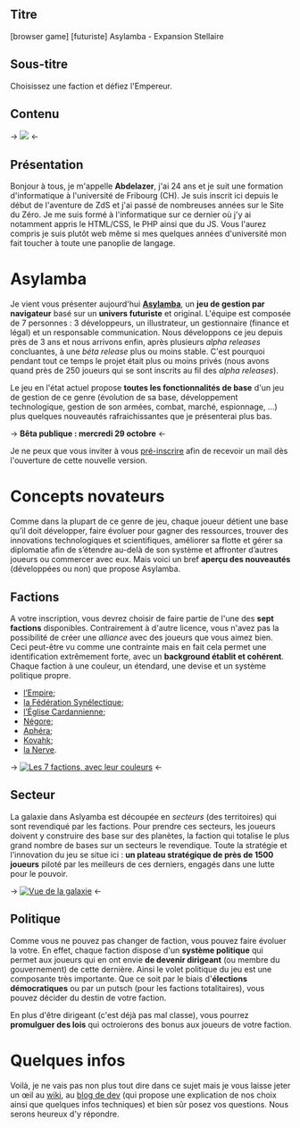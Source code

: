Titre
-----

[browser game] [futuriste] Asylamba - Expansion Stellaire

Sous-titre
----------

Choisissez une faction et défiez l'Empereur.

Contenu
-------

-> ![](http://asylamba.com/public/media/files/sources/asylamba.png) <-

## Présentation

Bonjour à tous, je m'appelle **Abdelazer**, j'ai 24 ans et je suit une formation d'informatique à l'université de Fribourg (CH). Je suis inscrit ici depuis le début de l'aventure de ZdS et j'ai passé de nombreuses années sur le Site du Zéro. Je me suis formé à l'informatique sur ce dernier où j'y ai notamment appris le HTML/CSS, le PHP ainsi que du JS. Vous l'aurez compris je suis plutôt web même si mes quelques années d'université mon fait toucher à toute une panoplie de langage.


# Asylamba

Je vient vous présenter aujourd'hui **[Asylamba](http://asylamba.com/#jeu)**, un **jeu de gestion par navigateur** basé sur un **univers futuriste** et original. L'équipe est composée de 7 personnes : 3 développeurs, un illustrateur, un gestionnaire (finance et légal) et un responsable communication. Nous développons ce jeu depuis près de 3 ans et nous arrivons enfin, après plusieurs *alpha releases* concluantes, à une *béta release* plus ou moins stable. C'est pourquoi pendant tout ce temps le projet était plus ou moins privés (nous avons quand près de 250 joueurs qui se sont inscrits au fil des *alpha releases*).

Le jeu en l'état actuel propose **toutes les fonctionnalités de base** d'un jeu de gestion de ce genre (évolution de sa base, développement technologique, gestion de son armées, combat, marché, espionnage, ...) plus quelques nouveautés rafraichissantes que je présenterai plus bas.

-> **Bêta publique : mercredi 29 octobre** <-

Je ne peux que vous inviter à vous [pré-inscrire](http://asylamba.com/) afin de recevoir un mail dès l'ouverture de cette nouvelle version.


# Concepts novateurs

Comme dans la plupart de ce genre de jeu, chaque joueur détient une base qu’il doit développer, faire évoluer pour gagner des ressources, trouver des innovations technologiques et scientifiques, améliorer sa flotte et gérer sa diplomatie afin de s’étendre au-delà de son système et affronter d’autres joueurs ou commercer avec eux. Mais voici un bref **aperçu des nouveautés** (développées ou non) que propose Asylamba.

## Factions

A votre inscription, vous devrez choisir de faire partie de l'une des **sept factions** disponibles. Contrairement à d'autre licence, vous n'avez pas la possibilité de créer une *alliance* avec des joueurs que vous aimez bien. Ceci peut-être vu comme une contrainte mais en fait cela permet une identification extrêmement forte, avec un **background établit et cohérent**. Chaque faction à une couleur, un étendard, une devise et un système politique propre.

- [l’Empire](http://asylamba.com/wiki/page-3/ordre-imperial);
- [la Fédération Synélectique](http://asylamba.com/wiki/page-9/marche-de-synelle);
- [l’Église Cardannienne](http://asylamba.com/wiki/page-6/marche-de-cardan);
- [Négore](http://asylamba.com/wiki/page-5/province-de-negora);
- [Aphéra](http://asylamba.com/wiki/page-8/province-d-aphera);
- [Kovahk](http://asylamba.com/wiki/page-4/province-de-kovahk);
- [la Nerve](http://asylamba.com/wiki/page-7/province-de-nerve).

-> [![Les 7 factions, avec leur couleurs](http://asylamba.com/public/media/files/sources/all.jpg)](http://asylamba.com) <-

## Secteur

La galaxie dans Aslyamba est découpée en *secteurs* (des territoires) qui sont revendiqué par les factions. Pour prendre ces secteurs, les joueurs doivent y construire des base sur des planètes, la faction qui totalise le plus grand nombre de bases sur un secteurs le revendique. Toute la stratégie et l'innovation du jeu se situe ici : **un plateau stratégique de près de 1500 joueurs** piloté par les meilleurs de ces derniers, engagés dans une lutte pour le pouvoir.

-> [![Vue de la galaxie](http://asylamba.com/public/media/files/sources/secteur.jpg)](http://asylamba.com) <-

## Politique

Comme vous ne pouvez pas changer de faction, vous pouvez faire évoluer la votre. En effet, chaque faction dispose d'un **système politique** qui permet aux joueurs qui en ont envie **de devenir dirigeant** (ou membre du gouvernement) de cette dernière. Ainsi le volet politique du jeu est une composante très importante. Que ce soit par le biais d'**élections démocratiques** ou par un putsch (pour les factions totalitaires), vous pouvez décider du destin de votre faction.

En plus d'être dirigeant (c'est déjà pas mal classe), vous pourrez **promulguer des lois** qui octroierons des bonus aux joueurs de votre faction.

# Quelques infos

Voilà, je ne vais pas non plus tout dire dans ce sujet mais je vous laisse jeter un œil au [wiki](http://asylamba.com/wiki), au [blog de dev](http://asylamba.com/blog) (qui propose une explication de nos choix ainsi que quelques infos techniques) et bien sûr posez vos questions. Nous serons heureux d'y répondre.